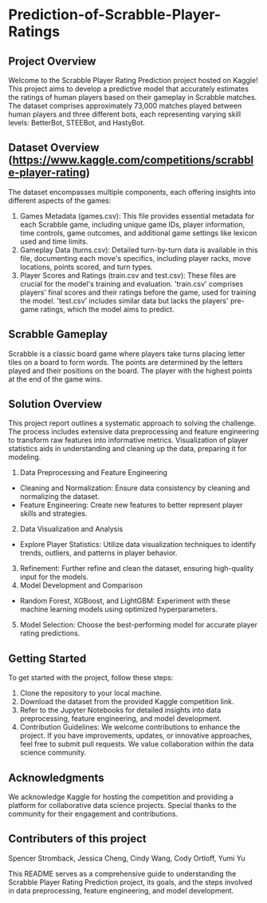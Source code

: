 # Prediction-of-Scrabble-Player-Ratings

## Project Overview
Welcome to the Scrabble Player Rating Prediction project hosted on Kaggle! This project aims to develop a predictive model that accurately estimates the ratings of human players based on their gameplay in Scrabble matches. The dataset comprises approximately 73,000 matches played between human players and three different bots, each representing varying skill levels: BetterBot, STEEBot, and HastyBot.

## Dataset Overview (https://www.kaggle.com/competitions/scrabble-player-rating)
The dataset encompasses multiple components, each offering insights into different aspects of the games:
1. Games Metadata (games.csv): This file provides essential metadata for each Scrabble game, including unique game IDs, player information, time controls, game outcomes, and additional game settings like lexicon used and time limits.
2. Gameplay Data (turns.csv): Detailed turn-by-turn data is available in this file, documenting each move's specifics, including player racks, move locations, points scored, and turn types.
3. Player Scores and Ratings (train.csv and test.csv): These files are crucial for the model's training and evaluation. 'train.csv' comprises players' final scores and their ratings before the game, used for training the model. 'test.csv' includes similar data but lacks the players' pre-game ratings, which the model aims to predict.

## Scrabble Gameplay
Scrabble is a classic board game where players take turns placing letter tiles on a board to form words. The points are determined by the letters played and their positions on the board. The player with the highest points at the end of the game wins.

## Solution Overview
This project report outlines a systematic approach to solving the challenge. The process includes extensive data preprocessing and feature engineering to transform raw features into informative metrics. Visualization of player statistics aids in understanding and cleaning up the data, preparing it for modeling.

1. Data Preprocessing and Feature Engineering
- Cleaning and Normalization: Ensure data consistency by cleaning and normalizing the dataset.
- Feature Engineering: Create new features to better represent player skills and strategies.
2. Data Visualization and Analysis
- Explore Player Statistics: Utilize data visualization techniques to identify trends, outliers, and patterns in player behavior.
3. Refinement: Further refine and clean the dataset, ensuring high-quality input for the models.
4. Model Development and Comparison
- Random Forest, XGBoost, and LightGBM: Experiment with these machine learning models using optimized hyperparameters.
5. Model Selection: Choose the best-performing model for accurate player rating predictions.


## Getting Started
To get started with the project, follow these steps:

1. Clone the repository to your local machine.
2. Download the dataset from the provided Kaggle competition link.
3. Refer to the Jupyter Notebooks for detailed insights into data preprocessing, feature engineering, and model development.
4. Contribution Guidelines: We welcome contributions to enhance the project. If you have improvements, updates, or innovative approaches, feel free to submit pull requests. We value collaboration within the data science community.

## Acknowledgments
We acknowledge Kaggle for hosting the competition and providing a platform for collaborative data science projects. Special thanks to the community for their engagement and contributions.

## Contributers of this project
Spencer Stromback, Jessica Cheng, Cindy Wang, Cody Ortloff, Yumi Yu

This README serves as a comprehensive guide to understanding the Scrabble Player Rating Prediction project, its goals, and the steps involved in data preprocessing, feature engineering, and model development.
